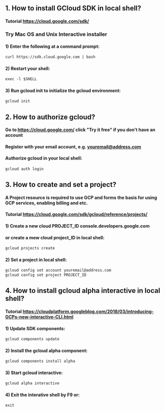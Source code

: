 ## **1. How to install GCloud SDK in local shell?**
#### Tutorial https://cloud.google.com/sdk/

### Try Mac OS and Unix Interactive installer
#### 1) Enter the following at a command prompt:
```markdown
curl https://sdk.cloud.google.com | bash
```
#### 2) Restart your shell:
```markdown
exec -l $SHELL
```

#### 3) Run gcloud init to initialize the gcloud environment:
```markdown
gcloud init
```

## **2. How to authorize gcloud?**
#### Go to https://cloud.google.com/ click "Try it free" if you don't have an account
#### Register with your email account, e.g. youremail@address.com
#### Authorize gcloud in your local shell:
```markdown
gcloud auth login
```

## **3. How to create and set a project?**
#### A Project resource is required to use GCP and forms the basis for using GCP services, enabling billing and etc.
#### Tutorial https://cloud.google.com/sdk/gcloud/reference/projects/

#### 1) Create a new cloud PROJECT_ID console.developers.google.com
#### or create a mew cloud project_ID in local shell:
```markdown
gcloud projects create 
```
#### 2) Set a project in local shell:
```markdown
gcloud config set account youremail@address.com
gcloud config set project PROJECT_ID
```

## **4. How to install gcloud alpha interactive in local shell?**
#### Tutorial https://cloudplatform.googleblog.com/2018/03/introducing-GCPs-new-interactive-CLI.html
#### 1) Update SDK components:
```markdown
gcloud components update
```
#### 2) Install the gcloud alpha component:
```markdown
gcloud components install alpha
```
#### 3) Start gcloud interactive:
```markdown
gcloud alpha interactive
```
#### 4) Exit the interative shell by F9 or:
```markdown
exit
```
